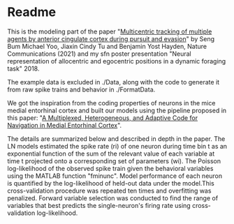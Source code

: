 # Readme

This is the modeling part of the paper "[Multicentric tracking of multiple agents by anterior cingulate cortex during pursuit and evasion](https://www.nature.com/articles/s41467-021-22195-z)" by Seng Bum Michael Yoo, Jiaxin Cindy Tu and Benjamin Yost Hayden, Nature Communications (2021) and my sfn poster presentation "Neural representation of allocentric and egocentric positions in a dynamic foraging task" 2018.

The example data is excluded in ./Data, along with the code to generate it from raw spike trains and behavior in ./FormatData.

We got the inspiration from the coding properties of neurons in the mice medial entorhinal cortex and built our models using the pipeline proposed in this paper: "[A Multiplexed, Heterogeneous, and Adaptive Code for Navigation in Medial Entorhinal Cortex](https://www.sciencedirect.com/science/article/pii/S0896627317302374)".

The details are summarized below and described in depth in the paper. The LN models estimated the spike rate (ri) of one neuron during time bin t as an exponential function of the sum of the relevant value of each variable at time t projected onto a corresponding set of parameters (wi). The Poisson log-likelihood of the observed spike train given the behavioral variables using the MATLAB function "fminunc". Model performance of each neuron is quantified by the log-likelihood of held-out data under the model.This cross-validation procedure was repeated ten times and overfitting was penalized. Forward variable selection was conducted to find the range of variables that best predicts the single-neuron's firing rate using cross-validation log-likelihood. 

